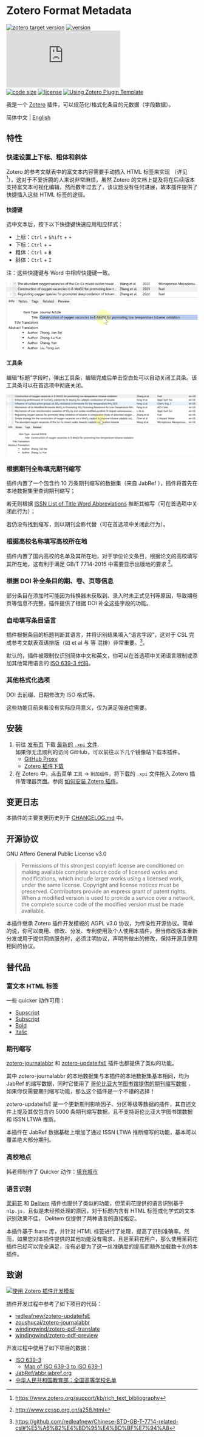 # Zotero Format Metadata

[![zotero target version](https://img.shields.io/badge/Zotero-6.x-critical?style=flat-square&logo=zotero&logoColor=CC2936)](https://www.zotero.org)
[![version](https://img.shields.io/github/package-json/v/northword/zotero-format-metadata?style=flat-square)](https://github.com/northword/zotero-format-metadata/releases/)
[![download number](https://img.shields.io/github/downloads/northword/zotero-format-metadata/latest/zotero-format-metadata.xpi?style=flat-square)](https://github.com/northword/zotero-format-metadata/releases/)  
[![code size](https://img.shields.io/github/languages/code-size/northword/zotero-format-metadata?style=flat-square)](#zotero-format-metadata)
[![license](https://img.shields.io/github/license/northword/zotero-format-metadata?style=flat-square)](#开源协议)
[![Using Zotero Plugin Template](https://img.shields.io/badge/Using-Zotero%20Plugin%20Template-blue?style=flat-square&logo=github)](https://github.com/windingwind/zotero-plugin-template)

我是一个 [Zotero](https://www.zotero.org/) 插件，可以规范化/格式化条目的元数据（字段数据）。

简体中文  |  [English](../README.md)

## 特性

### 快速设置上下标、粗体和斜体

Zotero 的参考文献表中的富文本内容需要手动插入 HTML 标签来实现 （详见 [^rich_text_bibliography]），这对于不爱折腾的人来说非常麻烦，虽然 Zotero 的文档上提及将在后续版本支持富文本可视化编辑，然而数年过去了，该议题没有任何进展，故本插件提供了快捷插入这些 HTML 标签的途径。

[^rich_text_bibliography]: https://www.zotero.org/support/kb/rich_text_bibliography

#### 快捷键

选中文本后，按下以下快捷键快速应用相应样式：

- 上标：`Ctrl` + `Shift` + `+`
- 下标：`Ctrl` + `=`
- 粗体：`Ctrl` + `B`
- 斜体：`Ctrl` + `I`

注：这些快捷键与 Word 中相应快捷键一致。

![Set subscript via shoutcut](./assets/set-sub-via-shoutcut.gif)

#### 工具条

编辑“标题”字段时，弹出工具条，编辑完成后单击空白处可以自动关闭工具条。该工具条可以在首选项中彻底关闭。

![Set subscript via toolbar](./assets/set-sub-via-toolbar.gif)

### 根据期刊全称填充期刊缩写

插件内置了一个包含约 10 万条期刊缩写的数据集（来自 JabRef ），插件将首先在本地数据集里查询期刊缩写；

若无则根据 [ISSN List of Title Word Abbreviations](https://www.issn.org/services/online-services/access-to-the-ltwa/) 推断其缩写（可在首选项中关闭此行为）；

若仍没有找到缩写，则以期刊全称代替（可在首选项中关闭此行为）。

### 根据高校名称填写高校所在地

插件内置了国内高校的名单及其所在地，对于学位论文条目，根据论文的高校填写其所在地，这有利于满足 GB/T 7714-2015 中需要显示出版地的要求 [^gb7714]。

[^gb7714]: http://www.cessp.org.cn/a258.html

### 根据 DOI 补全条目的期、卷、页等信息

部分条目在添加时可能因为转换器未获取到、录入时未正式见刊等原因，导致期卷页等信息不完整，插件提供了根据 DOI 补全这些字段的功能。

### 自动填写条目语言

插件根据条目的标题判断其语言，并将识别结果填入“语言字段”，这对于 CSL 完成参考文献表双语排版（如 et al 与 等 混排）非常重要。[^csl-etal]。

默认的，插件被限制仅识别简体中文和英文，你可以在首选项中关闭语言限制或添加其他常用语言的 [ISO 639-3 代码]。

[^csl-etal]: https://github.com/redleafnew/Chinese-STD-GB-T-7714-related-csl#%E5%A6%82%E4%BD%95%E4%BD%BF%E7%94%A8

[ISO 639-3 代码]: https://iso639-3.sil.org/code_tables/639/data

### 其他格式化选项

DOI 去前缀、日期修改为 ISO 格式等。

这些功能目前来看没有实际应用意义，仅为满足强迫症需要。

## 安装

1. 前往 [发布页](https://github.com/northword/zotero-format-metadata/releases/) 下载 [最新的 `.xpi` 文件](https://github.com/northword/zotero-format-metadata/releases/latest/download/zotero-format-metadata.xpi).  
如果你无法顺利的访问 GitHub，可以前往以下几个镜像站下载本插件。
    - [GitHub Proxy](https://ghproxy.com/?q=https%3A%2F%2Fgithub.com%2Fnorthword%2Fzotero-format-metadata%2Freleases%2Flatest%2Fdownload%2Fzotero-format-metadata.xpi)
    - [Zotero 插件下载](https://zotero-chinese.gitee.io/zotero-plugins/#/)
2. 在 Zotero 中，点击菜单 `工具` -> `附加组件`，将下载的 `.xpi` 文件拖入 Zotero 插件管理器页面。参阅 [如何安装 Zotero 插件](https://zotero.yuque.com/staff-gkhviy/zotero/addons#B2kU3)。

## 变更日志

本插件的主要变更历史列于 [CHANGELOG.md](../CHANGELOG.md) 中。

## 开源协议

GNU Affero General Public License v3.0

> Permissions of this strongest copyleft license are conditioned on making available complete source code of licensed works and modifications, which include larger works using a licensed work, under the same license. Copyright and license notices must be preserved. Contributors provide an express grant of patent rights. When a modified version is used to provide a service over a network, the complete source code of the modified version must be made available.

本插件继承 Zotero 插件开发模板的 AGPL v3.0 协议，为传染性开源协议。简单的说，你可以商用、修改、分发、专利使用及个人使用本插件。但当修改版本重新分发或用于提供网络服务时，必须注明协议，声明所做出的修改，保持开源且使用相同的协议。

## 替代品

### 富文本 HTML 标签

一些 quicker 动作可用：

- [Supscript](https://getquicker.net/Sharedaction?code=dee60abc-d1f5-40ad-99c3-08d9c6b06ad1)
- [Subscript](https://getquicker.net/Sharedaction?code=b44c0592-89fa-41c2-99c4-08d9c6b06ad1)
- [Bold](https://getquicker.net/Sharedaction?code=dc815b9a-f463-4233-99c5-08d9c6b06ad1)
- [Italic](https://getquicker.net/Sharedaction?code=98c3d460-22b5-49ab-99c2-08d9c6b06ad1)

### 期刊缩写

[zotero-journalabbr] 和 [zotero-updateifsE] 插件也都提供了类似的功能。

其中 zotero-journalabbr 的本地数据集与本插件的本地数据集基本相同，均为 JabRef 的缩写数据，同时它使用了 [哥伦比亚大学图书馆提供的期刊缩写数据](https://woodward.library.ubc.ca/woodward/research-help/journal-abbreviations/) ，如果你仅需要期刊缩写功能，那么这个插件是一个不错的选择！

zotero-updateifsE 是一个更新期刊影响因子、分区等级等数据的插件，其自述文件上提及其仅包含约 5000 条期刊缩写数据，且不支持哥伦比亚大学图书馆数据和 ISSN LTWA 推断。

本插件在 JabRef 数据基础上增加了通过 ISSN LTWA 推断缩写的功能，基本可以覆盖绝大部分期刊。

[zotero-journalabbr]: https://github.com/zoushucai/zotero-journalabbr
[zotero-updateifsE]: https://github.com/redleafnew/zotero-updateifsE

### 高校地点

韩老师制作了 Quicker 动作：[填充城市](https://getquicker.net/Sharedaction?code=b5506c59-6116-4111-a65e-08db363ab19b)

### 语言识别

[茉莉花](https://gitee.com/l0o0/jasminum) 和 [Delitem](https://github.com/redleafnew/delitemwithatt) 插件也提供了类似的功能，但茉莉花提供的语言识别基于 `nlp.js`，且似是未经预处理的原因，对于标题内含有 HTML 标签或化学式的文本识别效果不佳， Delitem 仅提供了两种语言的直接指定。

本插件基于 franc 库，并针对 HTML 标签进行了处理，提高了识别准确率。然而，如果您对本插件提供的其他功能没有需求，且是茉莉花用户，那么使用茉莉花插件已经可以完全满足，没有必要为了这一丝准确度的提高而额外加载数十兆的本插件。

## 致谢

[![使用 Zotero 插件开发模板](https://img.shields.io/badge/Using-Zotero%20Plugin%20Template-blue?style=flat-square&logo=github)](https://github.com/windingwind/zotero-plugin-template)

插件开发过程中参考了如下项目的代码：

- [redleafnew/zotero-updateifsE](https://github.com/redleafnew/zotero-updateifsE)
- [zoushucai/zotero-journalabbr](https://github.com/zoushucai/zotero-journalabbr)
- [windingwind/zotero-pdf-translate](https://github.com/windingwind/zotero-pdf-translate)
- [windingwind/zotero-pdf-preview](https://github.com/windingwind/zotero-pdf-preview)

开发过程中使用了如下项目的数据：

- [ISO 639-3](https://github.com/wooorm/iso-639-3)
  - [Map of ISO 639-3 to ISO 639-1](https://github.com/amitbend/iso-639-3-to-1/blob/master/6393-6391.json)
- [JabRef/abbr.jabref.org](https://github.com/JabRef/abbrv.jabref.org)
- [中华人民共和国教育部：全国高等学校名单](http://www.moe.gov.cn/jyb_xxgk/s5743/s5744/A03/202110/t20211025_574874.html)
